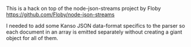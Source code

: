 This is a hack on top of the node-json-streams project by Floby
https://github.com/Floby/node-json-streams

I needed to add some Kanso JSON data-format specifics to the parser so each
document in an array is emitted separately without creating a giant object for
all of them.
